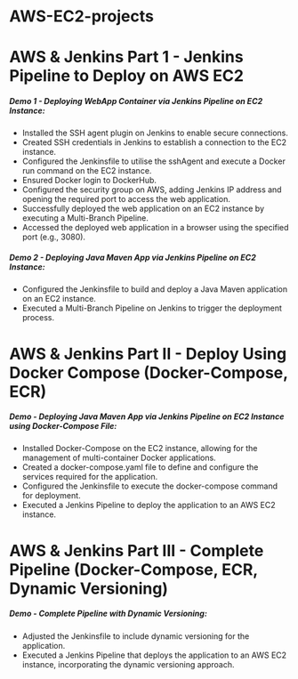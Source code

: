 # AWS-EC2-projects


# AWS & Jenkins Part 1 - Jenkins Pipeline to Deploy on AWS EC2

##### Demo 1 - Deploying WebApp Container via Jenkins Pipeline on EC2 Instance:
- Installed the SSH agent plugin on Jenkins to enable secure connections.
- Created SSH credentials in Jenkins to establish a connection to the EC2 instance.
- Configured the Jenkinsfile to utilise the sshAgent and execute a Docker run command on the EC2 instance.
- Ensured Docker login to DockerHub.
- Configured the security group on AWS, adding Jenkins IP address and opening the required port to access the web application.
- Successfully deployed the web application on an EC2 instance by executing a Multi-Branch Pipeline.
- Accessed the deployed web application in a browser using the specified port (e.g., 3080).

##### Demo 2 - Deploying Java Maven App via Jenkins Pipeline on EC2 Instance:
- Configured the Jenkinsfile to build and deploy a Java Maven application on an EC2 instance.
- Executed a Multi-Branch Pipeline on Jenkins to trigger the deployment process.

# AWS & Jenkins Part II - Deploy Using Docker Compose (Docker-Compose, ECR)

##### Demo - Deploying Java Maven App via Jenkins Pipeline on EC2 Instance using Docker-Compose File:
- Installed Docker-Compose on the EC2 instance, allowing for the management of multi-container Docker applications.
- Created a docker-compose.yaml file to define and configure the services required for the application.
- Configured the Jenkinsfile to execute the docker-compose command for deployment.
- Executed a Jenkins Pipeline to deploy the application to an AWS EC2 instance.

# AWS & Jenkins Part III - Complete Pipeline (Docker-Compose, ECR, Dynamic Versioning)

##### Demo - Complete Pipeline with Dynamic Versioning:
- Adjusted the Jenkinsfile to include dynamic versioning for the application.
- Executed a Jenkins Pipeline that deploys the application to an AWS EC2 instance, incorporating the dynamic versioning approach.
